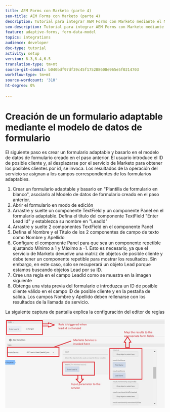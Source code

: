 ```yaml
---
title: AEM Forms con Marketo (parte 4)
seo-title: AEM Forms con Marketo (parte 4)
description: Tutorial para integrar AEM Forms con Marketo mediante el Modelo de datos de formulario de AEM Forms.
seo-description: Tutorial para integrar AEM Forms con Marketo mediante el Modelo de datos de formulario de AEM Forms.
feature: adaptive-forms, form-data-model
topics: integrations
audience: developer
doc-type: tutorial
activity: setup
version: 6.3,6.4,6.5
translation-type: tm+mt
source-git-commit: b040bdf97df39c45f175288608e965e5f0214703
workflow-type: tm+mt
source-wordcount: '310'
ht-degree: 0%

---
```



# Creación de un formulario adaptable mediante el modelo de datos de formulario

El siguiente paso es crear un formulario adaptable y basarlo en el modelo de datos de formulario creado en el paso anterior.
El usuario introduce el ID de posible cliente y, al desplazarse por el servicio de Marketo para obtener los posibles clientes por id, se invoca. Los resultados de la operación del servicio se asignan a los campos correspondientes de los formularios adaptables.

1. Crear un formulario adaptable y basarlo en &quot;Plantilla de formulario en blanco&quot;, asociarlo al Modelo de datos de formulario creado en el paso anterior.
1. Abrir el formulario en modo de edición
1. Arrastre y suelte un componente TextField y un componente Panel en el formulario adaptable. Defina el título del componente TextField &quot;Enter Lead Id&quot; y establezca su nombre en &quot;LeadId&quot;
1. Arrastre y suelte 2 componentes TextField en el componente Panel
1. Defina el Nombre y el Título de los 2 componentes de campo de texto como Nombre y Apellido
1. Configure el componente Panel para que sea un componente repetible ajustando Mínimo a 1 y Máximo a -1. Esto es necesario, ya que el servicio de Marketo devuelve una matriz de objetos de posible cliente y debe tener un componente repetible para mostrar los resultados. Sin embargo, en este caso, solo se recuperará un objeto Lead porque estamos buscando objetos Lead por su ID.
1. Cree una regla en el campo LeadId como se muestra en la imagen siguiente
1. Obtenga una vista previa del formulario e introduzca un ID de posible cliente válido en el campo ID de posible cliente y en la pestaña de salida. Los campos Nombre y Apellido deben rellenarse con los resultados de la llamada de servicio.

La siguiente captura de pantalla explica la configuración del editor de reglas

![editor de reglas](assets/ruleeditor.jfif)
